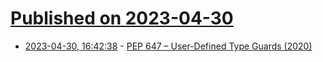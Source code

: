 # [Published on 2023-04-30](index.md)

* [2023-04-30, 16:42:38](https://lobste.rs/s/8beic0/pep_647_user_defined_type_guards_2020) - [PEP 647 – User-Defined Type Guards (2020)](https://peps.python.org/pep-0647)
